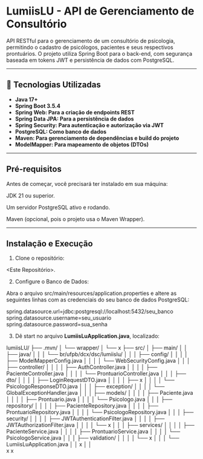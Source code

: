 # LumiisLU - API de Gerenciamento de Consultório
API RESTful para o gerenciamento de um consultório de psicologia, permitindo o cadastro de psicólogos, pacientes e seus respectivos prontuários. O projeto utiliza Spring Boot para o back-end, com segurança baseada em tokens JWT e persistência de dados com PostgreSQL.

---

## 🚀 Tecnologias Utilizadas
- **Java 17+**
- **Spring Boot 3.5.4**
- **Spring Web: Para a criação de endpoints REST**
- **Spring Data JPA: Para a persistência de dados**
- **Spring Security: Para autenticação e autorização via JWT**
- **PostgreSQL: Como banco de dados**
- **Maven: Para gerenciamento de dependências e build do projeto**
- **ModelMapper: Para mapeamento de objetos (DTOs)**

---

## Pré-requisitos
Antes de começar, você precisará ter instalado em sua máquina:

JDK 21 ou superior.

Um servidor PostgreSQL ativo e rodando.

Maven (opcional, pois o projeto usa o Maven Wrapper).

---

## Instalação e Execução

1. Clone o repositório:

<Este Repositório>.

2. Configure o Banco de Dados:

Abra o arquivo src/main/resources/application.properties e altere as seguintes linhas com as credenciais do seu banco de dados PostgreSQL:

spring.datasource.url=jdbc:postgresql://localhost:5432/seu_banco
spring.datasource.username=seu_usuario
spring.datasource.password=sua_senha

3. Dê start no arquivo **LumiisLuApplication.java**, localizado:

lumiisLU/
├── .mvn/
│   └── wrapper/
│       └── x
├── src/
│   ├── main/
│   │   ├── java/
│   │   │   └── br/ufpb/dcx/dsc/lumiislu/
│   │   │       ├── config/
│   │   │       │   ├── ModelMapperConfig.java
│   │   │       │   └── WebSecurityConfig.java
│   │   │       ├── controller/
│   │   │       │   ├── AuthController.java
│   │   │       │   ├── PacienteController.java
│   │   │       │   └── ProntuarioController.java
│   │   │       ├── dto/
│   │   │       │   ├── LoginRequestDTO.java
│   │   │       │   ├── x
│   │   │       │   └── PsicologoResponseDTO.java
│   │   │       ├── exception/
│   │   │       │   └── GlobalExceptionHandler.java
│   │   │       ├── models/
│   │   │       │   ├── Paciente.java
│   │   │       │   ├── Prontuario.java
│   │   │       │   └── Psicologo.java
│   │   │       ├── repository/
│   │   │       │   ├── PacienteRepository.java
│   │   │       │   ├── ProntuarioRepository.java
│   │   │       │   └── PsicologoRepository.java
│   │   │       ├── security/
│   │   │       │   ├── JWTAuthenticationFilter.java
│   │   │       │   ├── JWTAuthorizationFilter.java
│   │   │       │   └── x
│   │   │       ├── services/
│   │   │       │   ├── PacienteService.java
│   │   │       │   ├── ProntuarioService.java
│   │   │       │   └── PsicologoService.java
│   │   │       ├── validation/
│   │   │       │   └── x
│   │   │       └── LumiisLuApplication.java
│   │   x
│   │       
x   x                        
